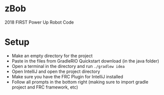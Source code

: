 # zBob
2018 FIRST Power Up Robot Code

# Setup
* Make an empty directory for the project
* Paste in the files from GradleRIO Quickstart download (in the java folder)
* Open a terminal in the directory and run `./gradlew idea`
* Open IntelliJ and open the project directory
* Make sure you have the FRC Plugin for IntelliJ installed
* Follow all prompts in the bottom right (making sure to import gradle project and FRC framework, etc)

